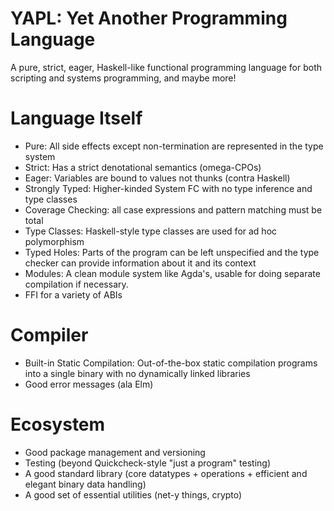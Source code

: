 # YAPL: Yet Another Programming Language

A pure, strict, eager, Haskell-like functional programming language for both scripting and systems programming, and maybe more!

# Language Itself

- Pure: All side effects except non-termination are represented in the type system
- Strict: Has a strict denotational semantics (omega-CPOs)
- Eager: Variables are bound to values not thunks (contra Haskell)
- Strongly Typed: Higher-kinded System FC with no type inference and type classes
- Coverage Checking: all case expressions and pattern matching must be total
- Type Classes: Haskell-style type classes are used for ad hoc polymorphism
- Typed Holes: Parts of the program can be left unspecified and the type checker can provide information about it and its context
- Modules: A clean module system like Agda's, usable for doing separate compilation if necessary.
- FFI for a variety of ABIs

# Compiler

- Built-in Static Compilation: Out-of-the-box static compilation programs into a single binary with no dynamically linked libraries
- Good error messages (ala Elm)

# Ecosystem

- Good package management and versioning
- Testing (beyond Quickcheck-style "just a program" testing)
- A good standard library (core datatypes + operations + efficient and elegant binary data handling)
- A good set of essential utilities (net-y things, crypto)
